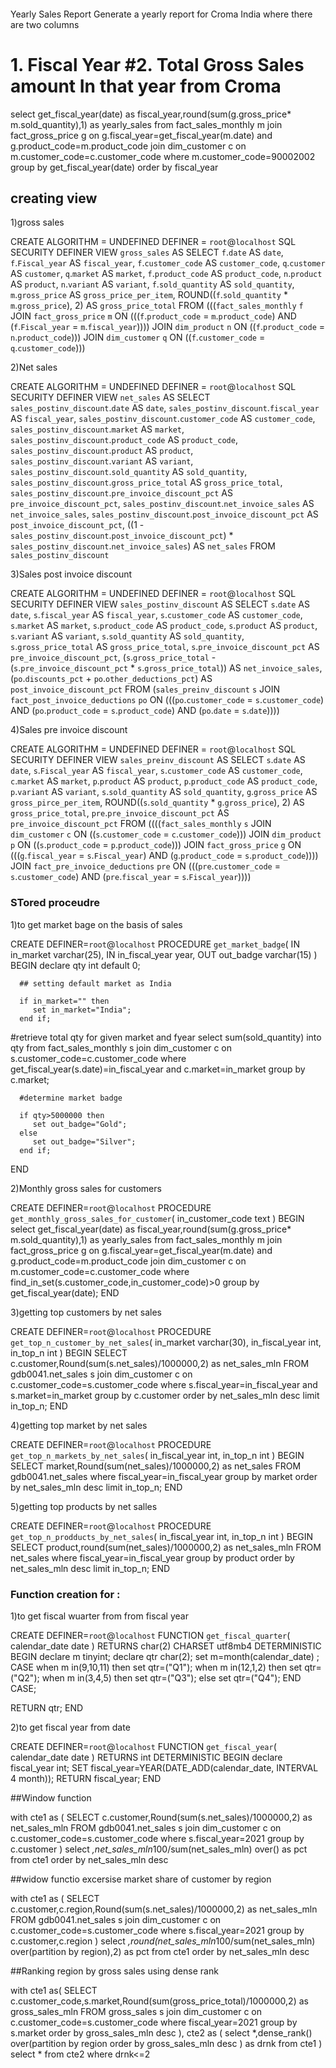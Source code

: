 ####
Yearly Sales Report Generate a yearly report for Croma India where there are two columns
# 1. Fiscal Year #2. Total Gross Sales amount In that year from Croma

select get_fiscal_year(date) as fiscal_year,round(sum(g.gross_price* m.sold_quantity),1) as yearly_sales  from fact_sales_monthly m
join fact_gross_price g
on g.fiscal_year=get_fiscal_year(m.date) and
g.product_code=m.product_code
join dim_customer c
on m.customer_code=c.customer_code
where m.customer_code=90002002 
group by get_fiscal_year(date)
order by fiscal_year


## creating view

1)gross sales

CREATE 
    ALGORITHM = UNDEFINED 
    DEFINER = `root`@`localhost` 
    SQL SECURITY DEFINER
VIEW `gross_sales` AS
    SELECT 
        `f`.`date` AS `date`,
        `f`.`Fiscal_year` AS `fiscal_year`,
        `f`.`customer_code` AS `customer_code`,
        `q`.`customer` AS `customer`,
        `q`.`market` AS `market`,
        `f`.`product_code` AS `product_code`,
        `n`.`product` AS `product`,
        `n`.`variant` AS `variant`,
        `f`.`sold_quantity` AS `sold_quantity`,
        `m`.`gross_price` AS `gross_price_per_item`,
        ROUND((`f`.`sold_quantity` * `m`.`gross_price`),
                2) AS `gross_price_total`
    FROM
        (((`fact_sales_monthly` `f`
        JOIN `fact_gross_price` `m` ON (((`f`.`product_code` = `m`.`product_code`)
            AND (`f`.`Fiscal_year` = `m`.`fiscal_year`))))
        JOIN `dim_product` `n` ON ((`f`.`product_code` = `n`.`product_code`)))
        JOIN `dim_customer` `q` ON ((`f`.`customer_code` = `q`.`customer_code`)))
    
	
2)Net sales

CREATE 
    ALGORITHM = UNDEFINED 
    DEFINER = `root`@`localhost` 
    SQL SECURITY DEFINER
VIEW `net_sales` AS
    SELECT 
        `sales_postinv_discount`.`date` AS `date`,
        `sales_postinv_discount`.`fiscal_year` AS `fiscal_year`,
        `sales_postinv_discount`.`customer_code` AS `customer_code`,
        `sales_postinv_discount`.`market` AS `market`,
        `sales_postinv_discount`.`product_code` AS `product_code`,
        `sales_postinv_discount`.`product` AS `product`,
        `sales_postinv_discount`.`variant` AS `variant`,
        `sales_postinv_discount`.`sold_quantity` AS `sold_quantity`,
        `sales_postinv_discount`.`gross_price_total` AS `gross_price_total`,
        `sales_postinv_discount`.`pre_invoice_discount_pct` AS `pre_invoice_discount_pct`,
        `sales_postinv_discount`.`net_invoice_sales` AS `net_invoice_sales`,
        `sales_postinv_discount`.`post_invoice_discount_pct` AS `post_invoice_discount_pct`,
        ((1 - `sales_postinv_discount`.`post_invoice_discount_pct`) * `sales_postinv_discount`.`net_invoice_sales`) AS `net_sales`
    FROM
        `sales_postinv_discount`

3)Sales post invoice discount

CREATE 
    ALGORITHM = UNDEFINED 
    DEFINER = `root`@`localhost` 
    SQL SECURITY DEFINER
VIEW `sales_postinv_discount` AS
    SELECT 
        `s`.`date` AS `date`,
        `s`.`fiscal_year` AS `fiscal_year`,
        `s`.`customer_code` AS `customer_code`,
        `s`.`market` AS `market`,
        `s`.`product_code` AS `product_code`,
        `s`.`product` AS `product`,
        `s`.`variant` AS `variant`,
        `s`.`sold_quantity` AS `sold_quantity`,
        `s`.`gross_price_total` AS `gross_price_total`,
        `s`.`pre_invoice_discount_pct` AS `pre_invoice_discount_pct`,
        (`s`.`gross_price_total` - (`s`.`pre_invoice_discount_pct` * `s`.`gross_price_total`)) AS `net_invoice_sales`,
        (`po`.`discounts_pct` + `po`.`other_deductions_pct`) AS `post_invoice_discount_pct`
    FROM
        (`sales_preinv_discount` `s`
        JOIN `fact_post_invoice_deductions` `po` ON (((`po`.`customer_code` = `s`.`customer_code`)
            AND (`po`.`product_code` = `s`.`product_code`)
            AND (`po`.`date` = `s`.`date`))))

4)Sales pre invoice discount

CREATE 
    ALGORITHM = UNDEFINED 
    DEFINER = `root`@`localhost` 
    SQL SECURITY DEFINER
VIEW `sales_preinv_discount` AS
    SELECT 
        `s`.`date` AS `date`,
        `s`.`Fiscal_year` AS `fiscal_year`,
        `s`.`customer_code` AS `customer_code`,
        `c`.`market` AS `market`,
        `p`.`product` AS `product`,
        `p`.`product_code` AS `product_code`,
        `p`.`variant` AS `variant`,
        `s`.`sold_quantity` AS `sold_quantity`,
        `g`.`gross_price` AS `gross_pirce_per_item`,
        ROUND((`s`.`sold_quantity` * `g`.`gross_price`),
                2) AS `gross_price_total`,
        `pre`.`pre_invoice_discount_pct` AS `pre_invoice_discount_pct`
    FROM
        ((((`fact_sales_monthly` `s`
        JOIN `dim_customer` `c` ON ((`s`.`customer_code` = `c`.`customer_code`)))
        JOIN `dim_product` `p` ON ((`s`.`product_code` = `p`.`product_code`)))
        JOIN `fact_gross_price` `g` ON (((`g`.`fiscal_year` = `s`.`Fiscal_year`)
            AND (`g`.`product_code` = `s`.`product_code`))))
        JOIN `fact_pre_invoice_deductions` `pre` ON (((`pre`.`customer_code` = `s`.`customer_code`)
            AND (`pre`.`fiscal_year` = `s`.`Fiscal_year`))))


### STored proceudre

1)to get market bage on the basis of sales

CREATE DEFINER=`root`@`localhost` PROCEDURE `get_market_badge`(
IN in_market varchar(25),
IN in_fiscal_year year,
OUT out_badge varchar(15)
)
BEGIN
	  declare qty int default 0;
      
      ## setting default market as India
      
      if in_market="" then
         set in_market="India";
	  end if;

#retrieve total qty for given market and fyear
      select sum(sold_quantity) into qty from fact_sales_monthly s
      join dim_customer c
      on s.customer_code=c.customer_code
      where get_fiscal_year(s.date)=in_fiscal_year and c.market=in_market
	  group by c.market;
      
      #determine market badge
      
      if qty>5000000 then
         set out_badge="Gold";
      else 
         set out_badge="Silver";
	  end if;
END

2)Monthly gross sales for customers

CREATE DEFINER=`root`@`localhost` PROCEDURE `get_monthly_gross_sales_for_customer`(
 in_customer_code text
)
BEGIN
  select get_fiscal_year(date) as fiscal_year,round(sum(g.gross_price* m.sold_quantity),1) as yearly_sales  from fact_sales_monthly m
join fact_gross_price g
on g.fiscal_year=get_fiscal_year(m.date) and
g.product_code=m.product_code
join dim_customer c
on m.customer_code=c.customer_code
where find_in_set(s.customer_code,in_customer_code)>0
group by get_fiscal_year(date);
END


3)getting top customers by net sales

CREATE DEFINER=`root`@`localhost` PROCEDURE `get_top_n_customer_by_net_sales`(
	in_market varchar(30),
	in_fiscal_year int,
	in_top_n   int
)
BEGIN 
    SELECT c.customer,Round(sum(s.net_sales)/1000000,2) as net_sales_mln FROM gdb0041.net_sales s
    join dim_customer c
    on c.customer_code=s.customer_code
    where s.fiscal_year=in_fiscal_year and
	      s.market=in_market
    group by c.customer 
    order by net_sales_mln desc
    limit in_top_n;
END

4)getting top market by net sales


CREATE DEFINER=`root`@`localhost` PROCEDURE `get_top_n_markets_by_net_sales`(
    in_fiscal_year int,
    in_top_n int
)
BEGIN 
SELECT market,Round(sum(net_sales)/1000000,2) as net_sales FROM gdb0041.net_sales
where fiscal_year=in_fiscal_year
group by market 
order by net_sales_mln desc
limit in_top_n;
END

5)getting top products by net salles

CREATE DEFINER=`root`@`localhost` PROCEDURE `get_top_n_prodducts_by_net_sales`(
           in_fiscal_year int,
           in_top_n int
)
BEGIN
SELECT product,round(sum(net_sales)/1000000,2) as net_sales_mln FROM net_sales 
where fiscal_year=in_fiscal_year
group by product
order by net_sales_mln desc
limit in_top_n;
END


### Function creation for :

1)to get fiscal wuarter from from fiscal year

CREATE DEFINER=`root`@`localhost` FUNCTION `get_fiscal_quarter`(
calendar_date date
) RETURNS char(2) CHARSET utf8mb4
    DETERMINISTIC
BEGIN
     declare m tinyint;
     declare qtr char(2);
	 set m=month(calendar_date) ;
	 CASE
         when m in(9,10,11) then
				set qtr=("Q1");
		 when m in(12,1,2) then
				set qtr=("Q2");
		 when m in(3,4,5) then
				set qtr=("Q3");
		 else
				set qtr=("Q4");
     END CASE;
	
RETURN qtr;
END

2)to get fiscal year from date

CREATE DEFINER=`root`@`localhost` FUNCTION `get_fiscal_year`(
calendar_date date
) RETURNS int
    DETERMINISTIC
BEGIN
	 declare fiscal_year int;
	 SET  fiscal_year=YEAR(DATE_ADD(calendar_date, INTERVAL 4 month));
     RETURN fiscal_year;
END


##Window function 


with cte1 as  (
SELECT c.customer,Round(sum(s.net_sales)/1000000,2) as net_sales_mln
 FROM gdb0041.net_sales s
join dim_customer c
on c.customer_code=s.customer_code
where s.fiscal_year=2021
group by c.customer 
)
select *,net_sales_mln*100/sum(net_sales_mln) over() as pct
from cte1
order by net_sales_mln desc



##widow functio excersise market share of customer by region


with cte1 as  (
SELECT c.customer,c.region,Round(sum(s.net_sales)/1000000,2) as net_sales_mln
 FROM gdb0041.net_sales s
join dim_customer c
on c.customer_code=s.customer_code
where s.fiscal_year=2021
group by c.customer,c.region
)
select *,round(net_sales_mln*100/sum(net_sales_mln) over(partition by region),2) as pct
from cte1
order by net_sales_mln desc



##Ranking region by gross sales using dense rank

with cte1 as(
SELECT c.customer_code,s.market,Round(sum(gross_price_total)/1000000,2) as gross_sales_mln FROM gross_sales s
join dim_customer c
on c.customer_code=s.customer_code
where fiscal_year=2021
group by s.market
order by gross_sales_mln desc
),
cte2 as (
select *,dense_rank() over(partition by region order by gross_sales_mln desc ) as drnk  from cte1
)
select * from cte2 where drnk<=2
